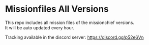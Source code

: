# Missionfiles All Versions

This repo includes all mission files of the missionchief versions.  
It will be auto updated every hour.

Tracking available in the discord server: <https://discord.gg/p52e6Vn>
